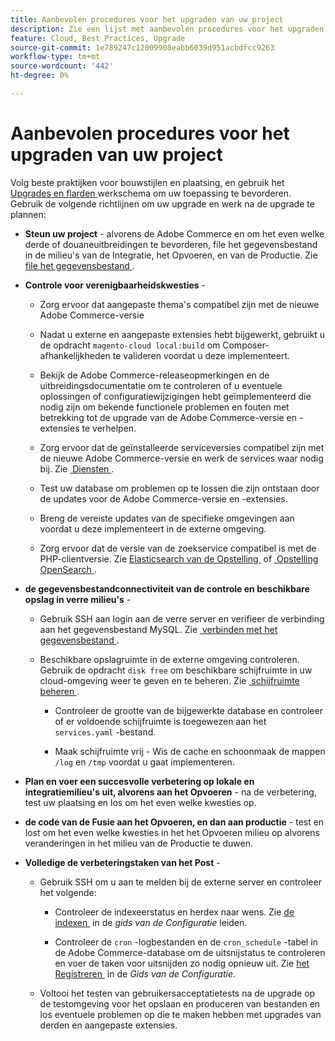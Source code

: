 ```yaml
---
title: Aanbevolen procedures voor het upgraden van uw project
description: Zie een lijst met aanbevolen procedures voor het upgraden van uw projectbestanden.
feature: Cloud, Best Practices, Upgrade
source-git-commit: 1e789247c12009908eabb6039d951acbdfcc9263
workflow-type: tm+mt
source-wordcount: '442'
ht-degree: 0%

---
```


# Aanbevolen procedures voor het upgraden van uw project

Volg beste praktijken voor bouwstijlen en plaatsing, en gebruik het [&#x200B; Upgrades en flarden &#x200B;](../development/commerce-version.md) werkschema om uw toepassing te bevorderen. Gebruik de volgende richtlijnen om uw upgrade en werk na de upgrade te plannen:

- **Steun uw project** - alvorens de Adobe Commerce en om het even welke derde of douaneuitbreidingen te bevorderen, file het gegevensbestand in de milieu&#39;s van de Integratie, het Opvoeren, en van de Productie. Zie [&#x200B; file het gegevensbestand &#x200B;](../development/commerce-version.md#project-backup).

- **Controle voor verenigbaarheidskwesties** -

   - Zorg ervoor dat aangepaste thema&#39;s compatibel zijn met de nieuwe Adobe Commerce-versie

   - Nadat u externe en aangepaste extensies hebt bijgewerkt, gebruikt u de opdracht `magento-cloud local:build` om Composer-afhankelijkheden te valideren voordat u deze implementeert.

   - Bekijk de Adobe Commerce-releaseopmerkingen en de uitbreidingsdocumentatie om te controleren of u eventuele oplossingen of configuratiewijzigingen hebt geïmplementeerd die nodig zijn om bekende functionele problemen en fouten met betrekking tot de upgrade van de Adobe Commerce-versie en -extensies te verhelpen.

   - Zorg ervoor dat de geïnstalleerde serviceversies compatibel zijn met de nieuwe Adobe Commerce-versie en werk de services waar nodig bij. Zie [&#x200B; Diensten &#x200B;](../services/services-yaml.md).

   - Test uw database om problemen op te lossen die zijn ontstaan door de updates voor de Adobe Commerce-versie en -extensies.

   - Breng de vereiste updates van de specifieke omgevingen aan voordat u deze implementeert in de externe omgeving.

   - Zorg ervoor dat de versie van de zoekservice compatibel is met de PHP-clientversie. Zie [&#x200B; Elasticsearch van de Opstelling &#x200B;](../services/elasticsearch.md) of [&#x200B; Opstelling OpenSearch &#x200B;](../services/opensearch.md).

- **de gegevensbestandconnectiviteit van de controle en beschikbare opslag in verre milieu&#39;s** -

   - Gebruik SSH aan login aan de verre server en verifieer de verbinding aan het gegevensbestand MySQL. Zie [&#x200B; verbinden met het gegevensbestand &#x200B;](../services/mysql.md#connect-to-the-database).

   - Beschikbare opslagruimte in de externe omgeving controleren. Gebruik de opdracht `disk free` om beschikbare schijfruimte in uw cloud-omgeving weer te geven en te beheren. Zie [&#x200B; schijfruimte beheren &#x200B;](../storage/manage-disk-space.md).

      - Controleer de grootte van de bijgewerkte database en controleer of er voldoende schijfruimte is toegewezen aan het `services.yaml` -bestand.

      - Maak schijfruimte vrij - Wis de cache en schoonmaak de mappen `/log` en `/tmp` voordat u gaat implementeren.

- **Plan en voer een succesvolle verbetering op lokale en integratiemilieu&#39;s uit, alvorens aan het Opvoeren** - na de verbetering, test uw plaatsing en los om het even welke kwesties op.

- **de code van de Fusie aan het Opvoeren, en dan aan productie** - test en lost om het even welke kwesties in het het Opvoeren milieu op alvorens veranderingen in het milieu van de Productie te duwen.

- **Volledige de verbeteringstaken van het Post** -

   - Gebruik SSH om u aan te melden bij de externe server en controleer het volgende:

      - Controleer de indexeerstatus en herdex naar wens. Zie [&#x200B; de indexen &#x200B;](https://experienceleague.adobe.com/docs/commerce-operations/configuration-guide/cli/manage-indexers.html?lang=nl-NL) in de _gids van de Configuratie_ leiden.

      - Controleer de `cron` -logbestanden en de `cron_schedule` -tabel in de Adobe Commerce-database om de uitsnijstatus te controleren en voer de taken voor uitsnijden zo nodig opnieuw uit.
Zie [&#x200B; het Registreren &#x200B;](https://experienceleague.adobe.com/docs/commerce-operations/configuration-guide/cli/configure-cron-jobs.html?lang=nl-NL#logging) in de _Gids van de Configuratie_.

   - Voltooi het testen van gebruikersacceptatietests na de upgrade op de testomgeving voor het opslaan en produceren van bestanden en los eventuele problemen op die te maken hebben met upgrades van derden en aangepaste extensies.
